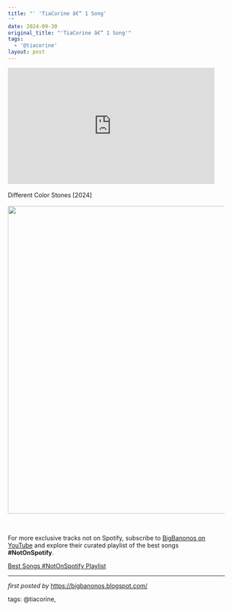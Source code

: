 ```yaml
---
title: "' 'TiaCorine â€“ 1 Song'
'"
date: 2024-09-30
original_title: "'TiaCorine â€“ 1 Song'"
tags:
  - '@tiacorine'
layout: post
---
```

<iframe frameborder="0" height="270" src="https://youtube.com/embed/519I_rkISBY?si=PmLtfzDkeLF35aug" width="480"></iframe><div><br /></div><div>Different Color Stones [2024]</div><div><br /></div><div class="separator" ><a href="https://frank151.com/wp-content/uploads/2024/09/unnamed-18.jpg" imageanchor="1"><img border="0" data-original-height="715" data-original-width="1073" height="715" src="https://frank151.com/wp-content/uploads/2024/09/unnamed-18.jpg" width="1073" /></a></div><br /><div><br /></div>

<!--Subscribe and Playlist Links-->
<div>
    <p>For more exclusive tracks not on Spotify, subscribe to <a href="https://www.youtube.com/@BigBanonos" target="_blank">BigBanonos on YouTube</a> and explore their curated playlist of the best songs <strong>#NotOnSpotify</strong>.</p>
    <p><a href="https://www.youtube.com/playlist?list=PLtuNtuTatqI0kFahUCbtbfenC_ET5O_tr" target="_blank">Best Songs #NotOnSpotify Playlist<br /></a></p></div>

<hr />

<p><em>first posted by</em> <a href="https://bigbanonos.blogspot.com/" rel="noopener" target="_new">https://bigbanonos.blogspot.com/</a></p>

<p>tags: @tiacorine,</p>

